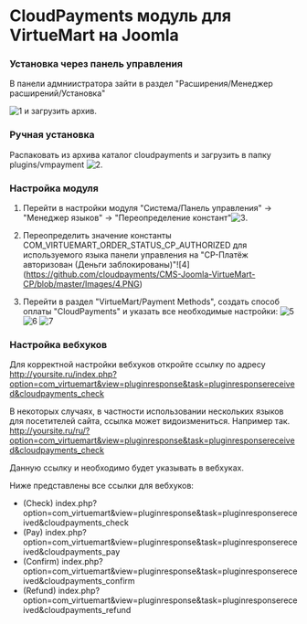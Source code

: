 # CloudPayments модуль для VirtueMart на Joomla

### Установка через панель управления

В панели адмниистратора зайти в раздел "Расширения/Менеджер расширений/Установка"

![1](https://github.com/cloudpayments/CMS-Joomla-VirtueMart-CP/blob/master/Images/1.PNG) и загрузить архив.


### Ручная установка

Распаковать из архива каталог cloudpayments и загрузить в папку plugins/vmpayment
![2](https://github.com/cloudpayments/CMS-Joomla-VirtueMart-CP/blob/master/Images/2.PNG).

### Настройка модуля

1. Перейти в настройки модуля "Система/Панель управления" -> "Менеджер языков" -> "Переопределение констант"![3](https://github.com/cloudpayments/CMS-Joomla-VirtueMart-CP/blob/master/Images/3.PNG).


2. Переопределить значение константы COM_VIRTUEMART_ORDER_STATUS_CP_AUTHORIZED для используемого языка панели управления на "CP-Платёж авторизован (Деньги заблокированы)"![4]
(https://github.com/cloudpayments/CMS-Joomla-VirtueMart-CP/blob/master/Images/4.PNG)


3. Перейти в раздел "VirtueMart/Payment Methods", создать способ оплаты "CloudPayments" и указать все необходимые настройки:
![5](https://github.com/cloudpayments/CMS-Joomla-VirtueMart-CP/blob/master/Images/5.PNG)
![6](https://github.com/cloudpayments/CMS-Joomla-VirtueMart-CP/blob/master/Images/6.PNG)
![7](https://github.com/cloudpayments/CMS-Joomla-VirtueMart-CP/blob/master/Images/7.PNG)


### Настройка вебхуков
Для корректной настройки вебхуков откройте ссылку по адресу
http://yoursite.ru/index.php?option=com_virtuemart&view=pluginresponse&task=pluginresponsereceived&cloudpayments_check

В некоторых случаях, в частности использовании нескольких языков для посетителей сайта, ссылка может видоизмениться. Например так.
http://yoursite.ru/ru/?option=com_virtuemart&view=pluginresponse&task=pluginresponsereceived&cloudpayments_check

Данную ссылку и необходимо будет указывать в вебхуках.

Ниже представлены все ссылки для вебхуков:
* (Check) index.php?option=com_virtuemart&view=pluginresponse&task=pluginresponsereceived&cloudpayments_check
* (Pay) index.php?option=com_virtuemart&view=pluginresponse&task=pluginresponsereceived&cloudpayments_pay
* (Confirm) index.php?option=com_virtuemart&view=pluginresponse&task=pluginresponsereceived&cloudpayments_confirm
* (Refund) index.php?option=com_virtuemart&view=pluginresponse&task=pluginresponsereceived&cloudpayments_refund
